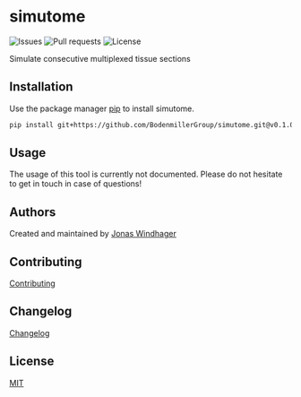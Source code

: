 # simutome

![Issues](https://img.shields.io/github/issues/BodenmillerGroup/simutome)
![Pull requests](https://img.shields.io/github/issues-pr/BodenmillerGroup/simutome)
![License](https://img.shields.io/github/license/BodenmillerGroup/simutome)

Simulate consecutive multiplexed tissue sections

## Installation

Use the package manager [pip](https://pip.pypa.io/en/stable/) to install simutome.

```bash
pip install git+https://github.com/BodenmillerGroup/simutome.git@v0.1.0
```

## Usage

The usage of this tool is currently not documented. Please do not hesitate to get in touch in case of questions!

## Authors

Created and maintained by [Jonas Windhager](mailto:jonas.windhager@uzh.ch)

## Contributing

[Contributing](https://github.com/BodenmillerGroup/simutome/blob/main/CONTRIBUTING.md)

## Changelog

[Changelog](https://github.com/BodenmillerGroup/simutome/blob/main/CHANGELOG.md)

## License

[MIT](https://github.com/BodenmillerGroup/simutome/blob/main/LICENSE)

